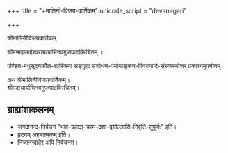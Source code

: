 +++
title = "+मालिनी-विजय-वार्तिकम्"
unicode_script = "devanagari"

+++

श्रीमालिनीविजयवार्तिकम्

श्रीमन्महामाहेश्वराचार्याभिनवगुप्तपादविरचितम् ।

पण्डित-मधुसूदनकौल-शास्त्रिणा सङ्गृह्य संशोधन-पर्यायाङ्कन-विवरणादि-संस्करणोत्तरं प्रकाश्यमुपनीतम्


अथ श्रीमालिनीविजयवार्तिकम्।  
श्रीमदाचार्याभिनवगुप्तपादविरचितम्।


## ग्राह्यांशाकलनम्
- जगदानन्द-निर्वचनं "भाव-ग्रहाद्य-चरम-दशा-द्वयोल्लासि-निर्वृति-सुपूर्णः" इति।
- हृदयम् अहमात्मकम् इति।
- निजानन्दादेर् अपि निर्वचनम्।